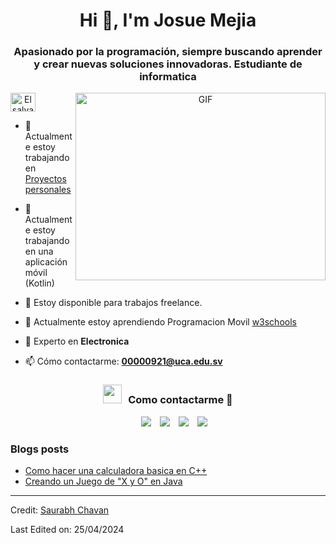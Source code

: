 <h1 align="center">Hi 👋, I'm <a target="blank">
Josue Mejia</a></h1>
<h3 align="center">Apasionado por la programación, siempre buscando aprender y crear nuevas soluciones innovadoras. Estudiante de informatica</h3>

<a target="_blank" align="center">
<img align="center" top="50" height="30" width="40" src="https://cdn.pixabay.com/animation/2022/08/14/03/55/03-55-37-192_512.gif" alt="El salvador" /> 
</a>

<a target="_blank" align="center">
  <img align="right" top="500" height="300" width="400" alt="GIF" src="https://media.giphy.com/media/SWoSkN6DxTszqIKEqv/giphy.gif">
</a>

- 🔭 Actualmente estoy trabajando en [Proyectos personales](https://github.com/00000921)

- 🌱 Actualmente estoy trabajando en una aplicación móvil (Kotlin)

- 🤝 Estoy disponible para trabajos freelance.

- 🌱 Actualmente estoy aprendiendo Programacion Movil [w3schools](www.w3schools.com)

<!-- 📝 Regularmente escribo artículos en [https://dev.to/100rabhcsmc](https://dev.to/100rabhcsmc) -->

- 💬 Experto en **Electronica**

- 📫 Cómo contactarme: **00000921@uca.edu.sv**

<h3 align="center" > <img src="https://media.giphy.com/media/iY8CRBdQXODJSCERIr/giphy.gif" width="30" height="30" style="margin-right: 10px;">Como contactarme 🤝 </h3>

<p align="center">

 <div align="center"  class="icons-social" style="margin-left: 10px;">
        <a style="margin-left: 10px;"  target="_blank" href="https://www.linkedin.com/in/josue-alfredo-mejia-urias-595337243/">
			<img src="https://img.icons8.com/doodle/40/000000/linkedin--v2.png"></a>
        <a style="margin-left: 10px;" target="_blank" href="https://github.com/00000921">
		<img src="https://img.icons8.com/doodle/40/000000/github--v1.png"></a>
        <a style="margin-left: 10px;" target="_blank" href="https://www.instagram.com/josue._.mj/">
			<img src="https://img.icons8.com/doodle/40/000000/instagram-new--v2.png"></a>
		<a style="margin-left: 10px;" target="_blank" href="https://www.youtube.com/@marchedpond1299">
				<img src="https://img.icons8.com/doodle/1x/youtube--v2.png" ></a>
      </div>

</p>

### Blogs posts

<!-- BLOG-POST-LIST:START -->

- [Como hacer una calculadora basica en C++](https://dev.to/00000921/titulo-construyendo-una-calculadora-simple-en-c-aprendiendo-los-fundamentos-de-la-programacion-26mp)
- [Creando un Juego de "X y O" en Java](https://dev.to/00000921/creando-un-juego-de-x-y-o-en-java-aprende-a-programar-divirtiendote-3p5p)
<!-- BLOG-POST-LIST:END -->

---

Credit: [Saurabh Chavan](https://github.com/100rabhcsmc)

Last Edited on: 25/04/2024
